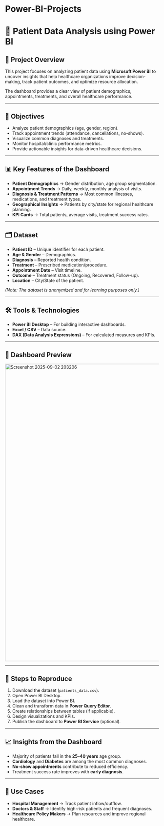 # Power-BI-Projects



# 🏥 Patient Data Analysis using Power BI  

## 📌 Project Overview  
This project focuses on analyzing patient data using **Microsoft Power BI** to uncover insights that help healthcare organizations improve decision-making, track patient outcomes, and optimize resource allocation.  

The dashboard provides a clear view of patient demographics, appointments, treatments, and overall healthcare performance.  

---

## 🎯 Objectives  
- Analyze patient demographics (age, gender, region).  
- Track appointment trends (attendance, cancellations, no-shows).  
- Visualize common diagnoses and treatments.  
- Monitor hospital/clinic performance metrics.  
- Provide actionable insights for data-driven healthcare decisions.  

---

## 📊 Key Features of the Dashboard  
- **Patient Demographics** → Gender distribution, age group segmentation.  
- **Appointment Trends** → Daily, weekly, monthly analysis of visits.  
- **Diagnosis & Treatment Patterns** → Most common illnesses, medications, and treatment types.  
- **Geographical Insights** → Patients by city/state for regional healthcare planning.  
- **KPI Cards** → Total patients, average visits, treatment success rates.  

---

## 🗂 Dataset  
- **Patient ID** – Unique identifier for each patient.  
- **Age & Gender** – Demographics.  
- **Diagnosis** – Reported health condition.  
- **Treatment** – Prescribed medication/procedure.  
- **Appointment Date** – Visit timeline.  
- **Outcome** – Treatment status (Ongoing, Recovered, Follow-up).  
- **Location** – City/State of the patient.  

*(Note: The dataset is anonymized and for learning purposes only.)*  

---

## 🛠 Tools & Technologies  
- **Power BI Desktop** – For building interactive dashboards.  
- **Excel / CSV** – Data source.  
- **DAX (Data Analysis Expressions)** – For calculated measures and KPIs.  

---

## 📸 Dashboard Preview  
<img width="1919" height="975" alt="Screenshot 2025-09-02 203206" src="https://github.com/user-attachments/assets/5bf9eae3-2060-4adc-9bc5-0860f4015d99" />

---

## 🚀 Steps to Reproduce  
1. Download the dataset (`patients_data.csv`).  
2. Open Power BI Desktop.  
3. Load the dataset into Power BI.  
4. Clean and transform data in **Power Query Editor**.  
5. Create relationships between tables (if applicable).  
6. Design visualizations and KPIs.  
7. Publish the dashboard to **Power BI Service** (optional).  

---

## 📈 Insights from the Dashboard  
- Majority of patients fall in the **25–40 years** age group.  
- **Cardiology** and **Diabetes** are among the most common diagnoses.  
- **No-show appointments** contribute to reduced efficiency.  
- Treatment success rate improves with **early diagnosis**.  

---

## 📌 Use Cases  
- **Hospital Management** → Track patient inflow/outflow.  
- **Doctors & Staff** → Identify high-risk patients and frequent diagnoses.  
- **Healthcare Policy Makers** → Plan resources and improve regional healthcare.  

